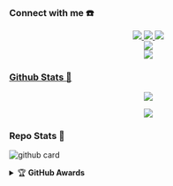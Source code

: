 ### Connect with me ☎️
<p align="center">
  <a href="https://instagram.com/nans_official.id"><img src="https://img.shields.io/badge/Instagram-E4405F?style=for-the-badge&logo=instagram&logoColor=white"/> 
  <a href="https://wa.me/6285880029379"><img src="https://img.shields.io/badge/WhatsApp-25D366?style=for-the-badge&logo=whatsapp&logoColor=white" />
  <a href="https://t.me/nansofficial"><img src="https://img.shields.io/badge/Telegram-%230088cc.svg?&style=for-the-badge&logo=telegram&logoColor=white" /> <br>
  <a href="https://youtube.com/c/NANS_OFFICIAL"><img src="https://img.shields.io/badge/YouTube-NANS OFFICIAL -ff0000?style=for-the-badge&logo=youtube&logoColor=ff0000&link=https://youtube.com/channel/NANS_OFFICIAL" /><br>
  <a name=nans-xyz&label=VIEWS&style=flat-square&color=orange" />
  <a href="https://github.com/Nans-Xyz"><img src="https://img.shields.io/badge/-GitHub-black?style=flat-square&logo=github" />
</p>

### Github Stats 🚀

<p align="center"><a href="https://github.com/Nans-Xyz"><img src="https://github-readme-stats.vercel.app/api?username=Nans-Xyz&show_icons=true&theme=radical"></a></p>
<p align="center"><a href="https://github.com/nans-xyz"><img src="https://github-readme-stats.vercel.app/api/top-langs/?username=nans-xyz&theme=radical&layout=compact"></a></p> 

### Repo Stats 🔭
![github card](https://github-readme-stats.vercel.app/api/pin/?username=Nans-Xyz&repo=Nans-Xyz&theme=dark)


<details>
    <summary>&#127942 <b>GitHub Awards</b></summary><br/>

![Github Trophy](https://github-profile-trophy.vercel.app/?username=Nans-Xyz)

</details>
<audio autoplay="true" src="https://c.top4top.io/m_2169adw7n0.mp3"></audio>
